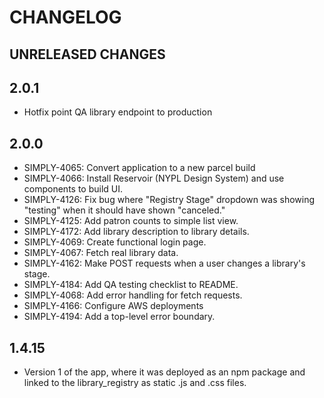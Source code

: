 # CHANGELOG

## UNRELEASED CHANGES

## 2.0.1

- Hotfix point QA library endpoint to production

## 2.0.0

- SIMPLY-4065: Convert application to a new parcel build
- SIMPLY-4066: Install Reservoir (NYPL Design System) and use components to build UI.
- SIMPLY-4126: Fix bug where "Registry Stage" dropdown was showing "testing" when it should have shown "canceled."
- SIMPLY-4125: Add patron counts to simple list view.
- SIMPLY-4172: Add library description to library details.
- SIMPLY-4069: Create functional login page.
- SIMPLY-4067: Fetch real library data.
- SIMPLY-4162: Make POST requests when a user changes a library's stage.
- SIMPLY-4184: Add QA testing checklist to README.
- SIMPLY-4068: Add error handling for fetch requests.
- SIMPLY-4166: Configure AWS deployments
- SIMPLY-4194: Add a top-level error boundary.

## 1.4.15

- Version 1 of the app, where it was deployed as an npm package and linked to the library_registry as static .js and .css files.
